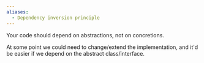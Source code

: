 ```yaml
---
aliases:
  - Dependency inversion principle
---
```

Your code should depend on abstractions, not on concretions. 

At some point we could need to change/extend the implementation, and it'd be easier if we depend on the abstract class/interface.
